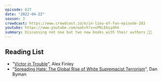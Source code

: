 ```yaml
---
episode: 627
date: "2022-04-22"
season: 3
crowdcast: https://www.crowdcast.io/e/in-lieu-of-fun-episode-283
youtube: https://www.youtube.com/watch?v=xPKLEGsydh4
summary: Discussing not one but two new books with their authors 📗📘
---
```


## Reading List

- "[Victor in Trouble][book1]", Alex Finley
- "[Spreading Hate: The Global Rise of White Supremacist Terrorism][book2]", Dan Byman

[book1]: https://www.amazon.com/Victor-Trouble-Caro-Alex-Finley/dp/0997251042
[book2]: https://global.oup.com/academic/product/spreading-hate-9780197537619
